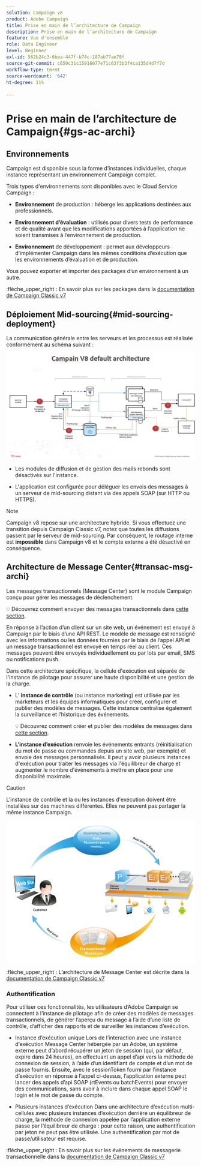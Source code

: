 ```yaml
---
solution: Campaign v8
product: Adobe Campaign
title: Prise en main de l’architecture de Campaign
description: Prise en main de l’architecture de Campaign
feature: Vue d'ensemble
role: Data Engineer
level: Beginner
exl-id: 562b24c3-6bea-447f-b74c-187ab77ae78f
source-git-commit: c659c31c15916077e71c63f3b3f4ca135d4d7f7d
workflow-type: tm+mt
source-wordcount: '642'
ht-degree: 11%

---
```


# Prise en main de l’architecture de Campaign{#gs-ac-archi}

## Environnements

Campaign est disponible sous la forme d’instances individuelles, chaque instance représentant un environnement Campaign complet.

Trois types d&#39;environnements sont disponibles avec le Cloud Service Campaign :

* **Environnement** de production : héberge les applications destinées aux professionnels.

* **Environnement d’évaluation** : utilisés pour divers tests de performance et de qualité avant que les modifications apportées à l’application ne soient transmises à l’environnement de production.

* **Environnement** de développement : permet aux développeurs d’implémenter Campaign dans les mêmes conditions d’exécution que les environnements d’évaluation et de production.

Vous pouvez exporter et importer des packages d’un environnement à un autre.

:flèche_upper_right : En savoir plus sur les packages dans la [documentation de Campaign Classic v7](https://experienceleague.adobe.com/docs/campaign-classic/using/getting-started/administration-basics/working-with-data-packages.html)

## Déploiement Mid-sourcing{#mid-sourcing-deployment}

La communication générale entre les serveurs et les processus est réalisée conformément au schéma suivant :

![](assets/architecture.png)

* Les modules de diffusion et de gestion des mails rebonds sont désactivés sur l&#39;instance.

* L&#39;application est configurée pour déléguer les envois des messages à un serveur de mid-sourcing distant via des appels SOAP (sur HTTP ou HTTPS).

>[!NOTE]
>
> Campaign v8 repose sur une architecture hybride. Si vous effectuez une transition depuis Campaign Classic v7, notez que toutes les diffusions passent par le serveur de mid-sourcing.
> Par conséquent, le routage interne est **impossible** dans Campaign v8 et le compte externe a été désactivé en conséquence.

## Architecture de Message Center{#transac-msg-archi}

Les messages transactionnels (Message Center) sont le module Campaign conçu pour gérer les messages de déclenchement.

:bulb: Découvrez comment envoyer des messages transactionnels dans [cette section](../send/transactional.md).

En réponse à l’action d’un client sur un site web, un événement est envoyé à Campaign par le biais d’une API REST. Le modèle de message est renseigné avec les informations ou les données fournies par le biais de l’appel API et un message transactionnel est envoyé en temps réel au client. Ces messages peuvent être envoyés individuellement ou par lots par email, SMS ou notifications push.

Dans cette architecture spécifique, la cellule d&#39;exécution est séparée de l&#39;instance de pilotage pour assurer une haute disponibilité et une gestion de la charge.

* L’ **instance de contrôle** (ou instance marketing) est utilisée par les marketeurs et les équipes informatiques pour créer, configurer et publier des modèles de messages. Cette instance centralise également la surveillance et l’historique des événements.

   :bulb: Découvrez comment créer et publier des modèles de messages dans [cette section](../send/transactional.md).

* **L’instance d’exécution** renvoie les événements entrants (réinitialisation du mot de passe ou commandes depuis un site web, par exemple) et envoie des messages personnalisés. Il peut y avoir plusieurs instances d&#39;exécution pour traiter les messages via l&#39;équilibreur de charge et augmenter le nombre d&#39;événements à mettre en place pour une disponibilité maximale.

>[!CAUTION]
>
>L&#39;instance de contrôle et la ou les instances d&#39;exécution doivent être installées sur des machines différentes. Elles ne peuvent pas partager la même instance Campaign.

![](assets/messagecenter_diagram.png)

:flèche_upper_right : L’architecture de Message Center est décrite dans la [documentation de Campaign Classic v7](https://experienceleague.adobe.com/docs/campaign-classic/using/transactional-messaging/introduction/transactional-messaging-architecture.html?lang=en#transactional-messaging)

### Authentification

Pour utiliser ces fonctionnalités, les utilisateurs d’Adobe Campaign se connectent à l’instance de pilotage afin de créer des modèles de messages transactionnels, de générer l’aperçu du message à l’aide d’une liste de contrôle, d’afficher des rapports et de surveiller les instances d’exécution.

* Instance d’exécution unique
Lors de l’interaction avec une instance d’exécution Message Center hébergée par un Adobe, un système externe peut d’abord récupérer un jeton de session (qui, par défaut, expire dans 24 heures), en effectuant un appel d’api vers la méthode de connexion de session, à l’aide d’un identifiant de compte et d’un mot de passe fournis.
Ensuite, avec le sessionToken fourni par l’instance d’exécution en réponse à l’appel ci-dessus, l’application externe peut lancer des appels d’api SOAP (rtEvents ou batchEvents) pour envoyer des communications, sans avoir à inclure dans chaque appel SOAP le login et le mot de passe du compte.

* Plusieurs instances d’exécution
Dans une architecture d’exécution multi-cellules avec plusieurs instances d’exécution derrière un équilibreur de charge, la méthode de connexion appelée par l’application externe passe par l’équilibreur de charge : pour cette raison, une authentification par jeton ne peut pas être utilisée. Une authentification par mot de passe/utilisateur est requise.

:flèche_upper_right : En savoir plus sur les événements de messagerie transactionnelle dans la [documentation de Campaign Classic v7](https://experienceleague.corp.adobe.com/docs/campaign-classic/using/transactional-messaging/introduction/event-description.html?lang=en#about-transactional-messaging-datamodel)